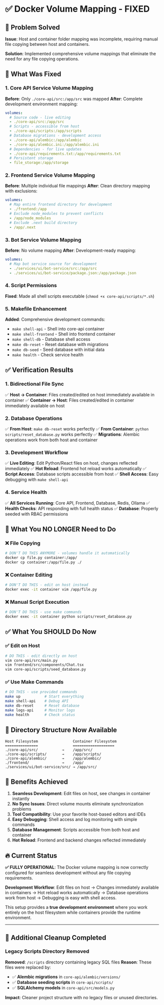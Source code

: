 # ✅ Docker Volume Mapping - FIXED

## 🎯 Problem Solved

**Issue**: Host and container folder mapping was incomplete, requiring manual file copying between host and containers.

**Solution**: Implemented comprehensive volume mappings that eliminate the need for any file copying operations.

## 🔧 What Was Fixed

### 1. **Core API Service Volume Mapping**
**Before**: Only `./core-api/src:/app/src` was mapped
**After**: Complete development environment mapping:
```yaml
volumes:
  # Source code - live editing
  - ./core-api/src:/app/src
  # Scripts - accessible from host
  - ./core-api/scripts:/app/scripts
  # Database migrations - development access
  - ./core-api/alembic:/app/alembic
  - ./core-api/alembic.ini:/app/alembic.ini
  # Dependencies - for live updates
  - ./core-api/requirements.txt:/app/requirements.txt
  # Persistent storage
  - file_storage:/app/storage
```

### 2. **Frontend Service Volume Mapping**
**Before**: Multiple individual file mappings
**After**: Clean directory mapping with exclusions:
```yaml
volumes:
  # Map entire frontend directory for development
  - ./frontend:/app
  # Exclude node_modules to prevent conflicts
  - /app/node_modules
  # Exclude .next build directory
  - /app/.next
```

### 3. **Bot Service Volume Mapping**
**Before**: No volume mapping
**After**: Development-ready mapping:
```yaml
volumes:
  # Map bot service source for development
  - ./services/ui/bot-service/src:/app/src
  - ./services/ui/bot-service/package.json:/app/package.json
```

### 4. **Script Permissions**
**Fixed**: Made all shell scripts executable (`chmod +x core-api/scripts/*.sh`)

### 5. **Makefile Enhancement**
**Added**: Comprehensive development commands:
- `make shell-api` - Shell into core-api container
- `make shell-frontend` - Shell into frontend container
- `make shell-db` - Database shell access
- `make db-reset` - Reset database with migrations
- `make db-seed` - Seed database with initial data
- `make health` - Check service health

## ✅ Verification Results

### 1. **Bidirectional File Sync**
✅ **Host → Container**: Files created/edited on host immediately available in container
✅ **Container → Host**: Files created/edited in container immediately available on host

### 2. **Database Operations**
✅ **From Host**: `make db-reset` works perfectly
✅ **From Container**: `python scripts/reset_database.py` works perfectly
✅ **Migrations**: Alembic operations work from both host and container

### 3. **Development Workflow**
✅ **Live Editing**: Edit Python/React files on host, changes reflected immediately
✅ **Hot Reload**: Frontend hot reload works automatically
✅ **Script Access**: Database scripts accessible from host
✅ **Shell Access**: Easy debugging with `make shell-api`

### 4. **Service Health**
✅ **All Services Running**: Core API, Frontend, Database, Redis, Ollama
✅ **Health Checks**: API responding with full health status
✅ **Database**: Properly seeded with RBAC permissions

## 🚫 What You NO LONGER Need to Do

### ❌ File Copying
```bash
# DON'T DO THIS ANYMORE - volumes handle it automatically
docker cp file.py container:/app/
docker cp container:/app/file.py ./
```

### ❌ Container Editing
```bash
# DON'T DO THIS - edit on host instead
docker exec -it container vim /app/file.py
```

### ❌ Manual Script Execution
```bash
# DON'T DO THIS - use make commands
docker exec -it container python scripts/reset_database.py
```

## ✅ What You SHOULD Do Now

### ✅ Edit on Host
```bash
# DO THIS - edit directly on host
vim core-api/src/main.py
vim frontend/src/components/Chat.tsx
vim core-api/scripts/seed_database.py
```

### ✅ Use Make Commands
```bash
# DO THIS - use provided commands
make up           # Start everything
make shell-api    # Debug API
make db-reset     # Reset database
make logs-api     # Monitor logs
make health       # Check status
```

## 📁 Directory Structure Now Available

```
Host Filesystem                Container Filesystem
===============                ===================
./core-api/src/           →    /app/src/
./core-api/scripts/       →    /app/scripts/
./core-api/alembic/       →    /app/alembic/
./frontend/               →    /app/
./services/ui/bot-service/src/ → /app/src/
```

## 🎉 Benefits Achieved

1. **Seamless Development**: Edit files on host, see changes in container instantly
2. **No Sync Issues**: Direct volume mounts eliminate synchronization problems
3. **Tool Compatibility**: Use your favorite host-based editors and IDEs
4. **Easy Debugging**: Shell access and log monitoring with simple commands
5. **Database Management**: Scripts accessible from both host and container
6. **Hot Reload**: Frontend and backend changes reflected immediately

## 🔥 Current Status

**✅ FULLY OPERATIONAL**: The Docker volume mapping is now correctly configured for seamless development without any file copying requirements.

**Development Workflow**: Edit files on host → Changes immediately available in containers → Hot reload works automatically → Database operations work from host → Debugging is easy with shell access.

This setup provides a **true development environment** where you work entirely on the host filesystem while containers provide the runtime environment.

---

## 🧹 **Additional Cleanup Completed**

### **Legacy Scripts Directory Removed**
**Removed**: `/scripts` directory containing legacy SQL files
**Reason**: These files were replaced by:
- ✅ **Alembic migrations** in `core-api/alembic/versions/`
- ✅ **Database seeding scripts** in `core-api/scripts/`
- ✅ **SQLAlchemy models** in `core-api/src/models.py`

**Impact**: Cleaner project structure with no legacy files or unused directories. 
